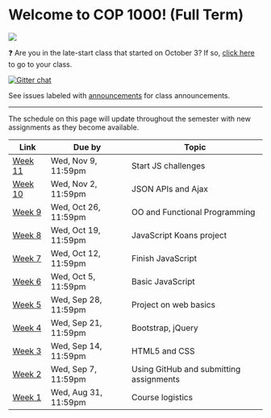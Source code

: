 # Welcome to COP 1000! (Full Term)

![](http://i.giphy.com/kUTevwxXSaqzK.gif)

:question: Are you in the late-start class that started on October 3? If so, [click here](https://github.com/cop1000/cop1000/tree/late-start#welcome-to-cop-1000-late-start-october-3) to go to your class.


[![Gitter chat](https://badges.gitter.im/valencia-cop1000/Lobby.png)](https://gitter.im/valencia-cop1000/Lobby)

See issues labeled with [announcements](https://github.com/cop1000/cop1000/issues?q=is%3Aissue+is%3Aopen+label%3Aannouncements) for class announcements.

---

The schedule on this page will update throughout the semester with new assignments as they become available.

Link              | Due by                | Topic
---               | ---                   | ---
[Week 11](todos/week-11.md)| Wed, Nov 9, 11:59pm  | Start JS challenges
[Week 10](todos/week-10.md)| Wed, Nov 2, 11:59pm  | JSON APIs and Ajax
[Week 9](todos/week-9.md) | Wed, Oct 26, 11:59pm  | OO and Functional Programming
[Week 8](todos/week-8.md) | Wed, Oct 19, 11:59pm  | JavaScript Koans project
[Week 7](todos/week-7.md) | Wed, Oct 12, 11:59pm  | Finish JavaScript
[Week 6](todos/week-6.md) | Wed, Oct 5, 11:59pm   | Basic JavaScript
[Week 5](todos/week-5.md) | Wed, Sep 28, 11:59pm  | Project on web basics
[Week 4](todos/week-4.md) | Wed, Sep 21, 11:59pm  | Bootstrap, jQuery
[Week 3](todos/week-3.md) | Wed, Sep 14, 11:59pm  | HTML5 and CSS
[Week 2](todos/week-2.md) | Wed, Sep 7, 11:59pm   | Using GitHub and submitting assignments
[Week 1](todos/week-1.md) | Wed, Aug 31, 11:59pm  | Course logistics
